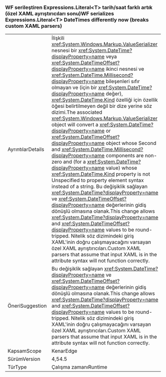### <a name="wf-serializes-expressionsliterallttgt-datetimes-differently-now-breaks-custom-xaml-parsers"></a><span data-ttu-id="e051b-101">WF serileştiren Expressions.Literal&lt;T&gt; tarih/saat farklı artık (özel XAML ayrıştırıcıları sonu)</span><span class="sxs-lookup"><span data-stu-id="e051b-101">WF serializes Expressions.Literal&lt;T&gt; DateTimes differently now (breaks custom XAML parsers)</span></span>

|   |   |
|---|---|
|<span data-ttu-id="e051b-102">Ayrıntılar</span><span class="sxs-lookup"><span data-stu-id="e051b-102">Details</span></span>|<span data-ttu-id="e051b-103">İlişkili <xref:System.Windows.Markup.ValueSerializer> nesnesi bir <xref:System.DateTime?displayProperty=name> veya <xref:System.DateTimeOffset?displayProperty=name> ikinci nesnesi ve <xref:System.DateTime.Millisecond?displayProperty=name> bileşenleri sıfır olmayan ve (için bir <xref:System.DateTime?displayProperty=name> değer), <xref:System.DateTime.Kind> özelliği için özellik öğesi belirtilmeyen değil bir dize yerine söz dizimi.</span><span class="sxs-lookup"><span data-stu-id="e051b-103">The associated <xref:System.Windows.Markup.ValueSerializer> object will convert a <xref:System.DateTime?displayProperty=name> or <xref:System.DateTimeOffset?displayProperty=name> object whose Second and <xref:System.DateTime.Millisecond?displayProperty=name> components are non-zero and (for a <xref:System.DateTime?displayProperty=name> value) whose <xref:System.DateTime.Kind> property is not Unspecified to property element syntax instead of a string.</span></span> <span data-ttu-id="e051b-104">Bu değişiklik sağlayan <xref:System.DateTime?displayProperty=name> ve <xref:System.DateTimeOffset?displayProperty=name> değerlerinin gidiş dönüşlü olmasına olanak.</span><span class="sxs-lookup"><span data-stu-id="e051b-104">This change allows <xref:System.DateTime?displayProperty=name> and <xref:System.DateTimeOffset?displayProperty=name> values to be round-tripped.</span></span> <span data-ttu-id="e051b-105">Nitelik söz dizimindeki giriş XAML'inin doğru çalışmayacağını varsayan özel XAML ayrıştırıcıları.</span><span class="sxs-lookup"><span data-stu-id="e051b-105">Custom XAML parsers that assume that input XAML is in the attribute syntax will not function correctly.</span></span>|
|<span data-ttu-id="e051b-106">Öneri</span><span class="sxs-lookup"><span data-stu-id="e051b-106">Suggestion</span></span>|<span data-ttu-id="e051b-107">Bu değişiklik sağlayan <xref:System.DateTime?displayProperty=name> ve <xref:System.DateTimeOffset?displayProperty=name> değerlerinin gidiş dönüşlü olmasına olanak.</span><span class="sxs-lookup"><span data-stu-id="e051b-107">This change allows <xref:System.DateTime?displayProperty=name> and <xref:System.DateTimeOffset?displayProperty=name> values to be round-tripped.</span></span> <span data-ttu-id="e051b-108">Nitelik söz dizimindeki giriş XAML'inin doğru çalışmayacağını varsayan özel XAML ayrıştırıcıları.</span><span class="sxs-lookup"><span data-stu-id="e051b-108">Custom XAML parsers that assume that input XAML is in the attribute syntax will not function correctly.</span></span>|
|<span data-ttu-id="e051b-109">Kapsam</span><span class="sxs-lookup"><span data-stu-id="e051b-109">Scope</span></span>|<span data-ttu-id="e051b-110">Kenar</span><span class="sxs-lookup"><span data-stu-id="e051b-110">Edge</span></span>|
|<span data-ttu-id="e051b-111">Sürüm</span><span class="sxs-lookup"><span data-stu-id="e051b-111">Version</span></span>|<span data-ttu-id="e051b-112">4,5</span><span class="sxs-lookup"><span data-stu-id="e051b-112">4.5</span></span>|
|<span data-ttu-id="e051b-113">Tür</span><span class="sxs-lookup"><span data-stu-id="e051b-113">Type</span></span>|<span data-ttu-id="e051b-114">Çalışma zamanı</span><span class="sxs-lookup"><span data-stu-id="e051b-114">Runtime</span></span>|

